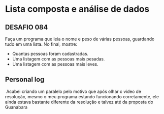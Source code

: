 # Lista composta e análise de dados



## DESAFIO 084

Faça um programa que leia o nome e peso de várias pessoas, guardando tudo em uma lista. No final, mostre:

- Quantas pessoas foram cadastradas.
- Uma listagem com as pessoas mais pesadas.
- Uma listagem com as pessoas mais leves.

## Personal log

​	Acabei criando um paralelo pelo motivo que após olhar o vídeo de resolução, mesmo o meu programa estando funcionando corretamente, ele ainda estava bastante diferente da resolução e talvez até da proposta do Guanabara

